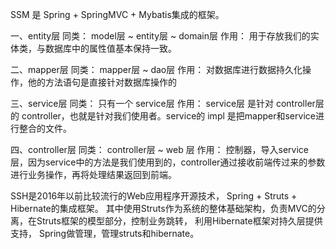 

SSM 是 Spring + SpringMVC + Mybatis集成的框架。

一、entity层
同类： model层 ~ entity层 ~ domain层
作用： 用于存放我们的实体类，与数据库中的属性值基本保持一致。

二、mapper层
同类： mapper层 ~ dao层
作用： 对数据库进行数据持久化操作，他的方法语句是直接针对数据库操作的

三、service层
同类： 只有一个 service层
作用： service层 是针对 controller层的 controller，也就是针对我们使用者。service的 impl 是把mapper和service进行整合的文件。

四、controller层
同类： controller层 ~ web 层
作用： 控制器，导入service层，因为service中的方法是我们使用到的，controller通过接收前端传过来的参数进行业务操作，再将处理结果返回到前端。



SSH是2016年以前比较流行的Web应用程序开源技术， Spring + Struts + Hibernate的集成框架。
其中使用Struts作为系统的整体基础架构，负责MVC的分离，在Struts框架的模型部分，控制业务跳转，
利用Hibernate框架对持久层提供支持，
Spring做管理，管理struts和hibernate。